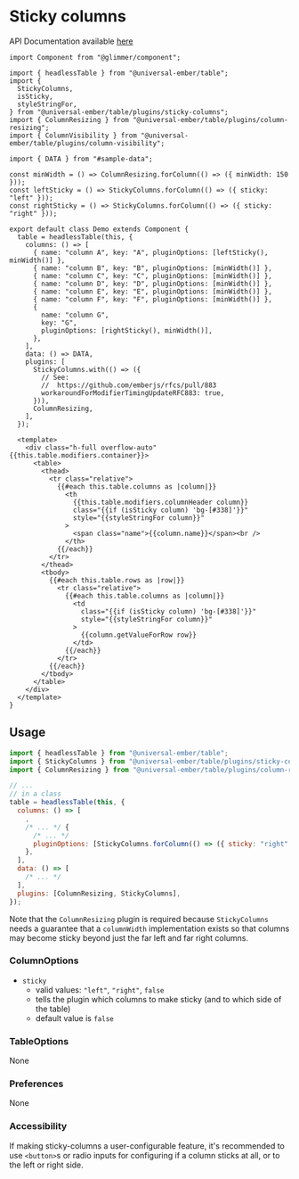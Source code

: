 # Sticky columns

API Documentation available [here][api-docs]

[api-docs]: /api/modules/plugins_sticky-columns

<div class="featured-demo" data-demo-fit data-demo-tight>

```gjs live preview no-shadow
import Component from "@glimmer/component";

import { headlessTable } from "@universal-ember/table";
import {
  StickyColumns,
  isSticky,
  styleStringFor,
} from "@universal-ember/table/plugins/sticky-columns";
import { ColumnResizing } from "@universal-ember/table/plugins/column-resizing";
import { ColumnVisibility } from "@universal-ember/table/plugins/column-visibility";

import { DATA } from "#sample-data";

const minWidth = () => ColumnResizing.forColumn(() => ({ minWidth: 150 }));
const leftSticky = () => StickyColumns.forColumn(() => ({ sticky: "left" }));
const rightSticky = () => StickyColumns.forColumn(() => ({ sticky: "right" }));

export default class Demo extends Component {
  table = headlessTable(this, {
    columns: () => [
      { name: "column A", key: "A", pluginOptions: [leftSticky(), minWidth()] },
      { name: "column B", key: "B", pluginOptions: [minWidth()] },
      { name: "column C", key: "C", pluginOptions: [minWidth()] },
      { name: "column D", key: "D", pluginOptions: [minWidth()] },
      { name: "column E", key: "E", pluginOptions: [minWidth()] },
      { name: "column F", key: "F", pluginOptions: [minWidth()] },
      {
        name: "column G",
        key: "G",
        pluginOptions: [rightSticky(), minWidth()],
      },
    ],
    data: () => DATA,
    plugins: [
      StickyColumns.with(() => ({
        // See:
        //  https://github.com/emberjs/rfcs/pull/883
        workaroundForModifierTimingUpdateRFC883: true,
      })),
      ColumnResizing,
    ],
  });

  <template>
    <div class="h-full overflow-auto" {{this.table.modifiers.container}}>
      <table>
        <thead>
          <tr class="relative">
            {{#each this.table.columns as |column|}}
              <th
                {{this.table.modifiers.columnHeader column}}
                class="{{if (isSticky column) 'bg-[#338]'}}"
                style="{{styleStringFor column}}"
              >
                <span class="name">{{column.name}}</span><br />
              </th>
            {{/each}}
          </tr>
        </thead>
        <tbody>
          {{#each this.table.rows as |row|}}
            <tr class="relative">
              {{#each this.table.columns as |column|}}
                <td
                  class="{{if (isSticky column) 'bg-[#338]'}}"
                  style="{{styleStringFor column}}"
                >
                  {{column.getValueForRow row}}
                </td>
              {{/each}}
            </tr>
          {{/each}}
        </tbody>
      </table>
    </div>
  </template>
}
```

</div>

## Usage

```js
import { headlessTable } from "@universal-ember/table";
import { StickyColumns } from "@universal-ember/table/plugins/sticky-columns";
import { ColumnResizing } from "@universal-ember/table/plugins/column-resizing";

// ...
// in a class
table = headlessTable(this, {
  columns: () => [
    ,
    /* ... */ {
      /* ... */
      pluginOptions: [StickyColumns.forColumn(() => ({ sticky: "right" }))],
    },
  ],
  data: () => [
    /* ... */
  ],
  plugins: [ColumnResizing, StickyColumns],
});
```

Note that the `ColumnResizing` plugin is required because `StickyColumns` needs a guarantee
that a `columnWidth` implementation exists so that columns may become sticky beyond just the
far left and far right columns.

### ColumnOptions

- `sticky`
  - valid values: `"left"`, `"right"`, `false`
  - tells the plugin which columns to make sticky (and to which side of the table)
  - default value is `false`

### TableOptions

None

### Preferences

None

### Accessibility

If making sticky-columns a user-configurable feature,
it's recommended to use `<button>`s or radio inputs for configuring if a column sticks at all, or to the left or right side.
